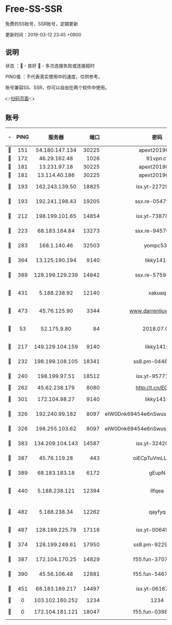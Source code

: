 # Free-SS-SSR

免费的SS账号、SSR账号，定期更新

更新时间：2019-03-12 23:45 +0800

## 说明

状态     ：🙂 - 良好 🙁 - 多次连接失败或连接超时

PING值   ：不代表真实使用中的速度，仅供参考。

账号兼容SS、SSR，你可以自由在两个软件中使用。

👉[扫码页面](https://liesauer.github.io/Free-SS-SSR/)👈

## 账号

|-|PING|服务器|端口|密码|加密方式|区域|
|:----:|:----:|:-----:|-----:|:----:|:----:|:----:|
|🙂|151|54.180.147.134|30225|apext2019006|chacha20|KR|
|🙂|172|46.29.162.48|1026|91vpn.cf|rc4-md5|RU|
|🙂|181|13.231.97.18|30225|apext2019006|chacha20|JP|
|🙂|181|13.114.40.186|30225|apext2019006|chacha20|JP|
|🙂|193|162.243.139.50|18825|isx.yt-22729980|aes-256-cfb|US|
|🙂|193|192.241.198.43|19205|ssx.re-05479677|aes-256-cfb|US|
|🙂|212|198.199.101.65|14854|isx.yt-73878638|aes-256-cfb|US|
|🙂|223|68.183.164.84|13273|ssx.re-94570018|aes-256-cfb|US|
|🙂|283|168.1.140.46|32503|yompc535|aes-256-cfb|AU|
|🙂|364|13.125.190.194|9140|likky1415|aes-256-cfb|KR|
|🙂|389|128.199.129.239|14842|ssx.re-57595800|aes-256-cfb|SG|
|🙂|431|5.188.238.92|12140|xakuaq|chacha20-ietf-poly1305|BR|
|🙂|473|45.76.125.90|3344|www.darrenliuwei.com|aes-256-cfb|AU|
|🙂|53|52.175.9.80|84|2018.07.07|chacha20-ietf-poly1305|HK|
|🙂|217|149.129.104.159|9140|likky1415|aes-256-cfb|HK|
|🙂|232|198.199.108.105|18341|ss8.pm-04487647|aes-256-cfb|US|
|🙂|240|198.199.97.51|18512|isx.yt-95771540|aes-256-cfb|US|
|🙂|262|45.62.238.179|8080|http://t.cn/EGJIyrl|rc4-md5|CA|
|🙂|301|172.104.98.27|9140|likky1415|aes-256-cfb|JP|
|🙂|326|192.240.99.182|8097|eIW0Dnk69454e6nSwuspv9DmS201tQ0D|aes-256-cfb|US|
|🙂|326|198.255.103.62|8097|eIW0Dnk69454e6nSwuspv9DmS201tQ0D|aes-256-cfb|US|
|🙂|383|134.209.104.143|14587|isx.yt-32420603|aes-256-cfb|SG|
|🙂|387|45.76.119.28|443|oiECpTuVmLLxk4Ts|aes-256-cfb|AU|
|🙂|389|68.183.183.18|6172|gEupN|aes-256-cfb|SG|
|🙂|440|5.188.238.121|12394|llfqea|chacha20-ietf-poly1305|BR|
|🙂|482|5.188.238.34|12262|qayfyq|chacha20-ietf-poly1305|BR|
|🙂|487|128.199.225.78|17116|isx.yt-00649324|aes-256-cfb|SG|
|🙁|374|128.199.249.61|17950|ss8.pm-92296749|aes-256-cfb|SG|
|🙁|387|172.104.170.25|14829|f55.fun-37079700|aes-256-cfb|SG|
|🙁|390|45.56.106.48|12881|f55.fun-54673265|aes-256-cfb|US|
|🙁|451|68.183.189.217|14497|isx.yt-06167002|aes-256-cfb|SG|
|🙁|0|103.102.160.252|1234|1234|rc4-md5|JP|
|🙁|0|172.104.181.121|18047|f55.fun-03984569|aes-256-cfb|SG|
